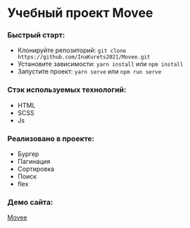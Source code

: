 # Учебный проект Movee

### Быстрый старт:

- Клонируйте репозиторий: `git clone https://github.com/InaKurets2021/Movee.git`
- Установите зависимости: `yarn install` или `npm install`
- Запустите проект: `yarn serve` или `npm run serve`

### Стэк используемых технологий:

- HTML
- SCSS
- Js

### Реализовано в проекте:

- Бургер
- Пагинация
- Сортировка
- Поиск
- flex

### Демо сайта:

[Movee](https://inakurets2021.github.io/Movee/)
